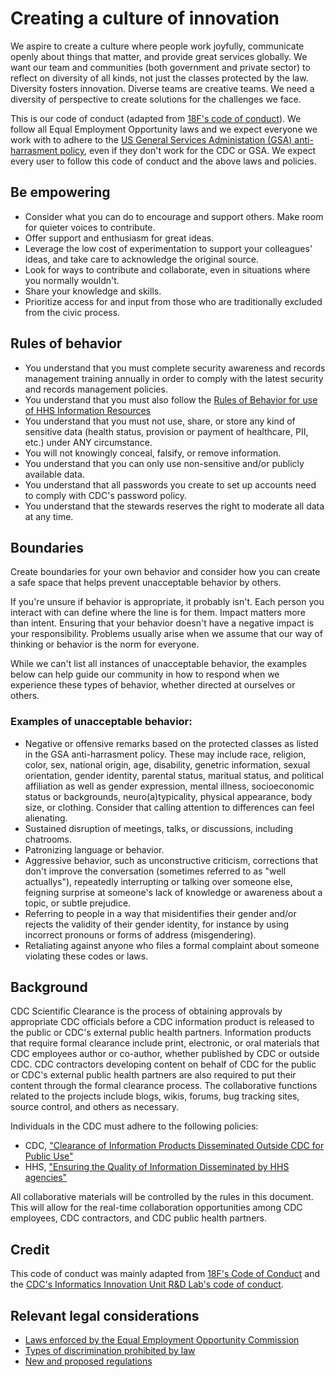 # Creating a culture of innovation
We aspire to create a culture where people work joyfully, communicate openly
about things that matter, and provide great services globally. We want our
team and communities (both government and private sector) to reflect on
diversity of all kinds, not just the classes protected by the law. Diversity fosters
innovation. Diverse teams are creative teams. We need a diversity of perspective
to create solutions for the challenges we face.

This is our code of conduct (adapted from [18F's code of conduct](https://github.com/18F/code-of-conduct)).
We follow all Equal Employment Opportunity laws and we expect everyone we work
with to adhere to the [US General Services Administation (GSA) anti-harrasment policy](http://www.gsa.gov/portal/directive/d0/content/512516),
even if they don't work for the CDC or
GSA. We expect every user to follow this code of conduct and the above laws and
policies.

## Be empowering
 * Consider what you can do to encourage and support others. Make room for quieter
voices to contribute. 
 * Offer support and enthusiasm for great ideas. 
 * Leverage the
low cost of experimentation to support your colleagues' ideas, and take care to
acknowledge the original source. 
 * Look for ways to contribute and collaborate,
even in situations where you normally wouldn't. 
 * Share your knowledge and skills.
 * Prioritize access for and input from those who are traditionally excluded from
the civic process.

## Rules of behavior
 * You understand that you must complete security awareness and records management
   training annually in order to comply with the latest security and records
   management policies.
 * You understand that you must also follow the [Rules of Behavior for use of HHS Information Resources](http://www.hhs.gov/ocio/policy/hhs-rob.html)
 * You understand that you must not use, share, or store any kind of sensitive data
   (health status, provision or payment of healthcare, PII, etc.) under ANY
   circumstance.
 * You will not knowingly conceal, falsify, or remove information.
 * You understand that you can only use non-sensitive and/or publicly available
   data.
 * You understand that all passwords you create to set up accounts need to comply
   with CDC's password policy.
 * You understand that the stewards reserves the right to moderate all data at any
   time.

## Boundaries
Create boundaries for your own behavior and consider how you can create a safe
space that helps prevent unacceptable behavior by others. 

If you're unsure if behavior is appropriate, it probably isn't. Each
person you interact with can define where the line is for them. Impact matters
more than intent. Ensuring that your behavior doesn't have a negative impact is
your responsibility. Problems usually arise when we assume that our way of
thinking or behavior is the norm for everyone.

While we can't list all
instances of unacceptable behavior, the examples below can help guide
our community in how to respond when we experience these types
of behavior, whether directed at ourselves or others.

### Examples of unacceptable behavior:
 * Negative or offensive remarks based on the protected classes as listed in the
   GSA anti-harrasment policy. These may include race, religion, color, sex, national origin,
   age, disability, genetric information, sexual orientation, gender identity,
   parental status, maritual status, and political affiliation as well as gender
   expression, mental illness, socioeconomic status or backgrounds,
   neuro(a)typicality, physical appearance, body size, or clothing. Consider
   that calling attention to differences can feel alienating.
 * Sustained disruption of meetings, talks, or discussions, including chatrooms.
 * Patronizing language or behavior.
 * Aggressive behavior, such as unconstructive criticism, corrections
   that don't improve the conversation (sometimes referred to as "well
   actuallys"), repeatedly interrupting or talking over someone else, feigning
   surprise at someone's lack of knowledge or awareness about a topic, or subtle
   prejudice.
 * Referring to people in a way that misidentifies their gender and/or rejects
   the validity of their gender identity, for instance by using incorrect
   pronouns or forms of address (misgendering).
 * Retaliating against anyone who files a formal complaint about someone
   violating these codes or laws.

## Background
CDC Scientific Clearance is the process of obtaining approvals by appropriate
CDC officials before a CDC information product is released to the public or
CDC's external public health partners. Information products that require formal
clearance include print, electronic, or oral materials that CDC employees
author or co-author, whether published by CDC or outside CDC. CDC contractors
developing content on behalf of CDC for the public or CDC's external public
health partners are also required to put their content through the formal
clearance process. The collaborative functions related to the projects include
blogs, wikis, forums, bug tracking sites, source control, and
others as necessary.

Individuals in the CDC must adhere to the following policies:
* CDC, ["Clearance of Information Products Disseminated Outside CDC for Public Use"](https://www.cdc.gov/os/policies/docs/CDC-GA-2005-06_Clearance_of_Information_Products_Disseminated_Outside_for_Public_Use.pdf)
* HHS, ["Ensuring the Quality of Information Disseminated by HHS agencies"](http://aspe.hhs.gov/infoquality)

All collaborative materials will be controlled by the rules in
this document. This will allow for the real-time collaboration opportunities
among CDC employees, CDC contractors, and CDC public health partners.

## Credit
This code of conduct was mainly adapted from [18F's Code of Conduct](https://github.com/18F/code-of-conduct)
and the [CDC's Informatics Innovation Unit R&D Lab's code of conduct](https://www.philab.cdc.gov/index.php/code-of-conduct/).

## Relevant legal considerations
* [Laws enforced by the Equal Employment Opportunity Commission](http://www.eeoc.gov/laws/statutes/index.cfm)
* [Types of discrimination prohibited by law](http://www.eeoc.gov/laws/types)
* [New and proposed regulations](http://www.eeoc.gov/laws/regulations/index.cfm)

